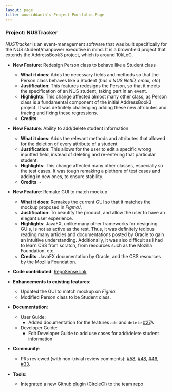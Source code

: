 ```yaml
---
layout: page
title: wowsiddanth's Project Portfolio Page
---
```


### Project: NUSTracker

_NUSTracker_ is an event-management software that was built specifically for the NUS student/manpower executive in mind. It is
a brownfield project that extends the AddressBook3 project, which is around 10kLoC.

* **New Feature**: Redesign Person class to behave like a Student class
  * **What it does**: Adds the necessary fields and methods so that the Person class behaves like a Student (_has a NUS NetID, email, etc_)
  * **Justification**: This features redesigns the Person, so that it meets the specification of an NUS student, taking part in an event.
  * **Highlights**: This change affected almost many other class, as Person class is a fundamental component of the initial AddressBook3 project. It
  was definitely challenging adding these new attributes and tracing and fixing these regressions.
  * **Credits**: -


* **New Feature**: Ability to add/delete student information
  * **What it does**: Adds the relevant methods and attributes that allowed for the deletion of every attribute of a student
  * **Justification**: This allows for the user to edit a specific wrong inputted field, instead of deleting and re-entering that particular student.
  * **Highlights**: This change affected many other classes, especially so the test cases. It was tough remaking a plethora of test cases and adding in new ones, to ensure stability.
  * **Credits**: -


* **New Feature**: Remake GUI to match mockup
  * **What it does**: Remakes the current GUI so that it matches the mockup proposed in _Figma_.\
  * **Justification**: To beautify the product, and allow the user to have an elegant user experience.
  * **Highlights**: JavaFX, unlike many other frameworks for designing GUIs, is not as active as the rest. Thus, it was definitely 
  tedious reading many articles and documentations posted by Oracle to gain an intuitive understanding. Additionally, it was also
  difficult as I had to learn CSS from scratch, from resources such as the Mozilla Foundation, etc.
  * **Credits**: JavaFX documentation by Oracle, and the CSS resources by the Mozilla Foundation.
   

* **Code contributed**: [RepoSense link](https://nus-cs2103-ay2122s1.github.io/tp-dashboard/?search=wowsiddanth&sort=groupTitle&sortWithin=title&timeframe=commit&mergegroup=&groupSelect=groupByRepos&breakdown=true&checkedFileTypes=docs~test-code~other~functional-code&since=2021-09-17)
 

* **Enhancements to existing features**:
  * Updated the GUI to match mockup on _Figma._
  * Modified Person class to be Student class.


* **Documentation**:
  * User Guide:
    * Added documentation for the features `add` and `delete` [\#27](https://github.com/AY2122S1-CS2103T-T11-1/tp/pull/27)A 
  * Developer Guide:
    * Edit Developer Guide to add use cases for add/delete student information


* **Community**:
  * PRs reviewed (with non-trivial review comments): [\#58](https://github.com/AY2122S1-CS2103T-T11-1/tp/pull/58), [\#48](https://github.com/AY2122S1-CS2103T-T11-1/tp/pull/48), [\#46](https://github.com/AY2122S1-CS2103T-T11-1/tp/pull/46), [\#33](https://github.com/AY2122S1-CS2103T-T11-1/tp/pull/33).


* **Tools**:
  * Integrated a new Github plugin (CircleCI) to the team repo

